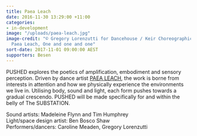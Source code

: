 ```yaml
---
title: Paea Leach
date: 2016-11-30 13:29:00 +11:00
categories:
- in-development
image: "/uploads/paea-leach.jpg"
image-credit: "© Gregory Lorenzutti for Dancehouse / Keir Choreographic Award 2016.
  Paea Leach, One and one and one"
sort-date: 2017-11-01 09:00:00 AEST
supporters: Besen
---
```


PUSHED explores the poetics of amplification, embodiment and sensory perception. Driven by dance artist [PAEA LEACH](http://www.paealeach.com), the work is borne from interests in attention and how we physically experience the environments we live in. Utilising body, sound and light, each form pushes towards a gradual crescendo. PUSHED will be made specifically for and within the belly of The SUBSTATION. 

Sound artists: Madeleine Flynn and Tim Humphrey<br>
Light/space design artist: Ben Bosco Shaw<br>
Performers/dancers: Caroline Meaden, Gregory Lorenzutti  
